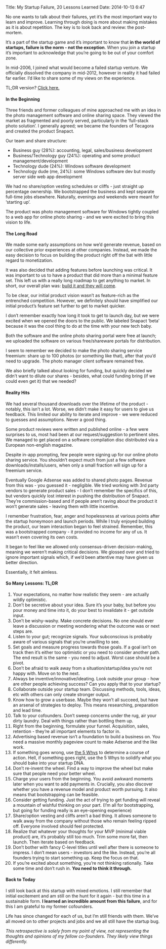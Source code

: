 Title: My Startup Failure, 20 Lessons Learned
Date: 2014-10-13 6:47

No one wants to talk about their failures, yet it’s the most important way to learn and improve. Learning through doing is more about making mistakes as it is about repetition. The key is to look back and review: the post-mortem.

It’s a part of the startup game and it’s important to know that **in the world of startups, failure is the norm - not the exception**. When you join a startup it’s important to acknowledge that you’re going to be out of your comfort zone.

In mid-2006, I joined what would become a failed startup venture. We officially dissolved the company in mid-2012, however in reality it had failed far earlier. I’d like to share some of my views on the experience.

TL;DR version? [Click here.](#tldr)

#### In the Beginning

Three friends and former colleagues of mine approached me with an idea in the photo management software and online sharing space. They viewed the market as fragmented and poorly served, particularly in the ‘full-stack photo solution’. I generally agreed; we became the founders of Tecagora and created the product Snapact.

Our team and share structure:

* Business guy (28%): accounting, legal, sales/business development
* Business/Technology guy (24%): operating and some product management/development
* Technology dude (24%): Windows software development
* Technology dude (me, 24%): some Windows software dev but mostly server side web app development

We had no share/option vesting schedules or cliffs - just straight up percentage ownership. We bootstrapped the business and kept separate full-time jobs elsewhere. Naturally, evenings and weekends were meant for ‘starting up’.

The product was photo management software for Windows tightly coupled to a web app for online photo sharing - and we were excited to bring this vision to life.


#### The Long Road

We made some early assumptions on how we’d generate revenue, based on our collective prior experiences at other companies. Instead, we made the easy decision to focus on building the product right off the bat with little regard to monetization.

It was also decided that adding features before launching was critical. It was important to us to have a product that did more than a minimal feature set. This left us with a really long roadmap to get anything to market. In short, our overall plan was: [build it and they will come](http://www.imdb.com/title/tt0097351/).

To be clear, our initial product vision wasn’t as feature-rich as the entrenched competition. However, we definitely should have simplified our initial product’s feature set further to get to market quicker.

I don’t remember exactly how long it took to get to launch day, but we were excited when we opened the doors to the public. We labeled Snapact ‘beta’ because it was the cool thing to do at the time with your new tech baby.

Both the software and the online photo sharing portal were free at launch; we uploaded the software on various free/shareware portals for distribution.

I seem to remember we decided to make the photo sharing service freemium: share up to 100 photos (or something like that), after that you’d need to upgrade. The photo manager client software remained free.

We also briefly talked about looking for funding, but quickly decided we didn’t want to dilute our shares - besides, what could funding bring (if we could even get it) that we needed?

#### Reality Hits

We had several thousand downloads over the lifetime of the product - notably, this isn’t a lot. Worse, we didn’t make it easy for users to give us feedback. This limited our ability to iterate and improve - we were reduced to guesses and assumptions. Never a good thing.

Some product reviews were written and published online - a few were surprises to us, most had been at our request/suggestion to pertinent sites. We managed to get placed on a software compilation disc distributed via a European non-english magazine.

Despite in-app prompting, few people were signing up for our online photo sharing service. You shouldn’t expect much from just a few software downloads/installs/users, when only a small fraction will sign up for a freemium service.

Eventually Google Adsense was added to shared photo pages. Revenue from this was - you guessed it - negligible. We tried working with 3rd party vendors to generate product sales - I don’t remember the specifics of this, but vendors quickly lost interest in pushing the distribution of Snapact. They’re commission-based and if people aren’t raving about the product it won’t generate sales - leaving them with little incentive.

I remember frustration, fear, anger and hopelessness at various points after the startup honeymoon and launch periods. While I truly enjoyed building the product, our team interaction began to feel strained. Remember, this was a bootstrapped company - it provided no income for any of us. It wasn’t even covering its own costs.

It began to feel like we allowed only consensus-driven decision-making, meaning we weren’t making critical decisions. We glossed over and tried to ignore important signals which, if we’d been attentive may have given us better direction.

Essentially, it felt aimless.

#### So Many Lessons: TL;DR <a class='fragment-link' name='tldr'></a>

1. Your expectations, no matter how realistic they seem - are actually wildly optimistic.
1. Don’t be secretive about your idea. Sure it’s your baby, but before you pour money and time into it, do your best to invalidate it - get outside input.
1. Don’t be wishy-washy. Make concrete decisions. No one should ever leave a discussion or meeting wondering what the outcome was or next steps are.
1. Listen to your gut; recognize signals. Your subconscious is probably aware of various signals that you’re unwilling to see.
1. Set goals and measure progress towards those goals. If a goal isn’t on track then it’s either too optimistic or you need to consider another path. The end result is the same - you need to adjust. Worst case should be a pivot.
1. Don’t be afraid to walk away from a situation/startup/idea you’re not happy with. Move on to the next.
1. Always be inventive/innovative/ideating. Look outside your group - how are other people achieving success? Can you apply that to your startup?
1. Collaborate outside your startup team. Discussing methods, tools, ideas, etc with others can only create stronger output.
1. Know how to grow a userbase. Maybe they won’t all succeed, but have an arsenal of strategies to deploy. This means researching, preparation and lead time.
1. Talk to your cofounders. Don’t sweep concerns under the rug, air your dirty laundry. Deal with things rather than bottling them up.
1. Right from the beginning, formulate your funnel. Acquisition, sales, retention - they’re all important elements to factor in.
1. Advertising based revenue isn’t a foundation to build a business on. You need a massive monthly pageview count to make Adsense and the like work.
1. If something goes wrong, use [the 5 Whys](http://en.wikipedia.org/wiki/5_Whys) to determine a course of action. Hell, if something goes right, use the 5 Whys to solidify what you should bake into your startup DNA.
1. Don’t re-invent the wheel. Find a way to improve the wheel but make sure that people need your better wheel.
1. Charge your users from the beginning. You avoid awkward moments later when you want to add payments in. Crucially, you also discover whether you have a revenue model and product worth pursuing. It also means that bootstrapping can be feasible.
1. Consider getting funding. Just the act of trying to get funding will reveal a mountain of wishful thinking on your part. (I’m all for bootstrapping, but going for funding really is an eye-opening experience)
1. Share/option vesting and cliffs aren’t a bad thing. It allows someone to walk away from the company without those who remain feeling ripped off. Everyone involved should feel protected.
1. Realize that whatever your thoughts for your MVP (minimal viable product) are, it’s probably still too much. Trim some more fat, then launch. Then iterate based on feedback.
1. Don’t bother with fancy C-level titles until well after there is someone to impress. I don’t mean users - investors and the like. Instead, you’re all founders trying to start something up. Keep the focus on that.
1. If you’re excited about something, you’re not thinking rationally. Take some time and don’t rush in. **You need to think it through.**

#### Back to Today

I still look back at this startup with mixed emotions. I still remember that initial excitement and am still on the hunt for it again - but this time in a sustainable form. **I learned an incredible amount from this failure**, and for this I am grateful to my former cofounders.

Life has since changed for each of us, but I’m still friends with them. We’ve all moved on to other projects and jobs and we all still have the startup bug.

_This retrospective is solely from my point of view, not representing the thoughts and opinions of my fellow co-founders. They likely view things differently._
